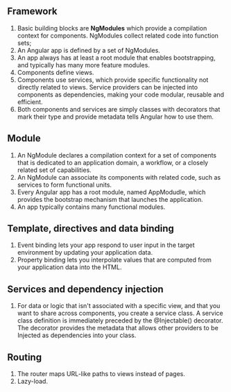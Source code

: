 ## Framework
1. Basic building blocks are **NgModules** which provide a compilation context for components. NgModules collect related code into function sets;
2. An Angular app is defined by a set of NgModules.
3. An app always has at least a root module that enables bootstrapping, and typically has many more feature modules.
4. Components define views.
5. Components use services, which provide specific functionality not directly related to views. Service providers can be injected into components as dependencies, making your code modular, reusable and efficient.
6. Both components and services are simply classes with decorators that mark their type and provide metadata tells Angular how to use them.

## Module
1. An NgModule declares a compilation context for a set of components that is dedicated to an application domain, a workflow, or a closely related set of capabilities.
2. An NgModule can associate its components with related code, such as services to form functional units.
3. Every Angular app has a root module, named AppModudle, which provides the bootstrap mechanism that launches the application.
4. An app typically contains many functional modules.

## Template, directives and data binding
1. Event binding lets your app respond to user input in the target environment by updating your application data.
2. Property binding lets you interpolate values that are computed from your application data into the HTML.

## Services and dependency injection
1. For data or logic that isn't associated with a specific view, and that you want to share across components, you create a service class. A service class definition is immediately preceded by the @Injectable() decorator. The decorator provides the metadata that allows other providers to be Injected as dependencies into your class.

## Routing

1. The router maps URL-like paths to views instead of pages.
2. Lazy-load.




